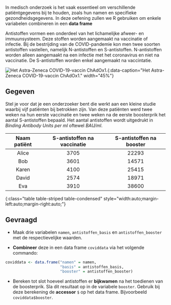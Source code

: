 In medisch onderzoek is het vaak essentieel om verschillende patiëntgegevens bij te houden, zoals hun namen en specifieke gezondheidsgegevens. In deze oefening zullen we R gebruiken om enkele variabelen combineren in een **data frame**

Antistoffen vormen een onderdeel van het lichamelijke afweer- en immuunsysteem. Deze stoffen worden aangemaakt na vaccinatie of infectie. Bij de bestrijding van de COVID-pandemie kon men twee soorten antistoffen vastellen, namelijk N-antistoffen en S-antistoffen. N-antistoffen worden alleen aangemaakt na een infectie met het coronavirus en niet na vaccinatie. De S-antistoffen worden enkel aangemaakt na vaccintatie.

![Het Astra-Zeneca COVID-19-vaccin ChAdOx1.](media/brano.jpg "Foto door Braño op Unsplash."){:data-caption="Het Astra-Zeneca COVID-19-vaccin ChAdOx1." width="45%"}

## Gegeven

Stel je voor dat je een onderzoeker bent die werkt aan een kleine studie waarbij vijf patiënten bij betrokken zijn. Van deze patiënten werd twee weken na hun eerste vaccinatie en twee weken na de eerste boosterprik het aantal S-antistoffen bepaald. Het aantal antistoffen wordt uitgedrukt in *Binding Antibody Units per ml* oftewel *BAU/ml*.

| Naam patiënt | S-antistoffen na vaccinatie | S-antistoffen na booster|
|:-----:|:----:|:------:|
| Alice | 3705 | 22293  |
| Bob   | 3601 | 14571  |
| Karen | 4100 | 25415  |
| David | 2574 | 18971  |
| Eva   | 3910 | 38600  |
{:class="table table-striped table-condensed" style="width:auto;margin-left:auto;margin-right:auto;"}

## Gevraagd

- Maak drie variabelen `namen`, `antistoffen_basis` en `antistoffen_booster` met de respectievelijke waarden.

- **Combineer** deze in een data frame `coviddata` via het volgende commando:

```R
coviddata <- data.frame("namen" = namen,
                        "basis" = antistoffen_basis,
                        "booster" = antistoffen_booster)
```
- Bereken tot slot hoeveel antistoffen er **bijkwamen** na het toedienen van de boosterprik. Sla dit resultaat op in de variabele `booster`. Gebruik bij deze berekening de **accessor** `$` op het data frame. Bijvoorbeeld `coviddata$booster`.


